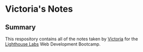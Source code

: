 # Victoria's Notes
## Summary 

This respository contains all of the notes taken by [Victoria](https://github.com/vicm45) for the [Lighthouse Labs](https://www.lighthouselabs.ca/) Web Development Bootcamp.